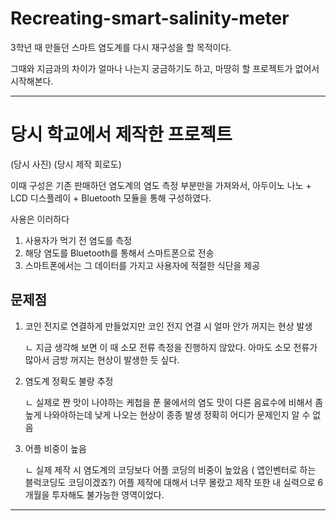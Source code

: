 # Recreating-smart-salinity-meter

3학년 때 만들던 스마트 염도계를 다시 재구성을 할 목적이다.

그때와 지금과의 차이가 얼마나 나는지 궁금하기도 하고, 마땅히 할 프로젝트가 없어서 시작해본다.

----
# 당시 학교에서 제작한 프로젝트
(당시 사진) (당시 제작 회로도)

이때 구성은 기존 판매하던 염도계의 염도 측정 부분만을 가져와서, 아두이노 나노 + LCD 디스플레이 + Bluetooth 모듈을 통해 구성하였다.

사용은 이러하다
1. 사용자가 먹기 전 염도를 측정
2. 해당 염도를 Bluetooth를 통해서 스마트폰으로 전송
3. 스마트폰에서는 그 데이터를 가지고 사용자에 적절한 식단을 제공


## 문제점
1. 코인 전지로 연결하게 만들었지만 코인 전지 연결 시 얼마 안가 꺼지는 현상 발생
   
   ㄴ 지금 생각해 보면 이 때 소모 전류 측정을 진행하지 않았다. 아마도 소모 전류가 많아서 금방 꺼지는 현상이 발생한 듯 싶다.
   
2. 염도계 정확도 불량 추정 

    ㄴ 실제로 짠 맛이 나야하는 케첩을 푼 물에서의 염도 맛이 다른 음료수에 비해서 좀 높게 나와야하는데 낮게 나오는 현상이 종종 발생
      정확히 어디가 문제인지 알 수 없음

3. 어플 비중이 높음

   ㄴ 실제 제작 시 염도계의 코딩보다 어플 코딩의 비중이 높았음 ( 앱인벤터로 하는 블럭코딩도 코딩이겠죠?)
      어플 제작에 대해서 너무 몰랐고 제작 또한 내 실력으로 6개월을 투자해도 불가능한 영역이었다.

----
